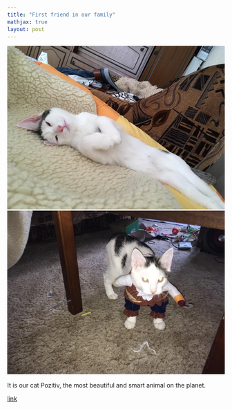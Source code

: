 ```yaml
---
title: "First friend in our family"
mathjax: true
layout: post
---
```

![Pozitiv](/assets/51044297_2023490744395961_6726160102568493056_n.jpg)
![Pozitiv](/assets/51240444_2023489984396037_1039754734174470144_n.jpg)

It is our cat Pozitiv, the most beautiful and smart animal on the planet.

[link](https://en.wikipedia.org/wiki/Cat)
